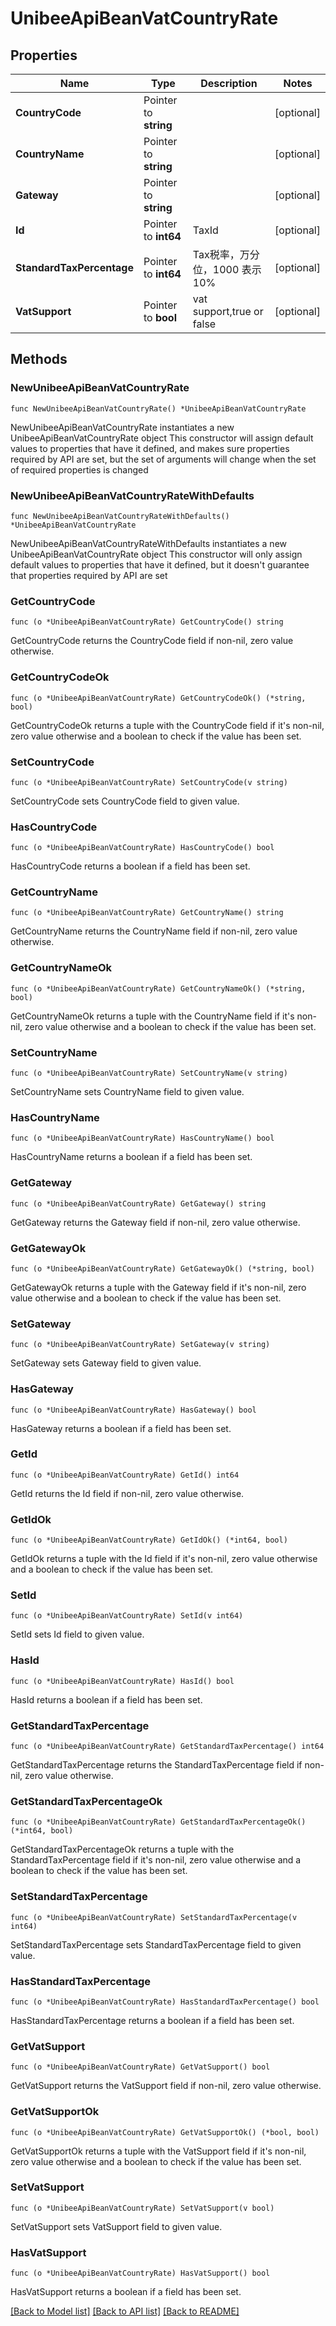 # UnibeeApiBeanVatCountryRate

## Properties

Name | Type | Description | Notes
------------ | ------------- | ------------- | -------------
**CountryCode** | Pointer to **string** |  | [optional] 
**CountryName** | Pointer to **string** |  | [optional] 
**Gateway** | Pointer to **string** |  | [optional] 
**Id** | Pointer to **int64** | TaxId | [optional] 
**StandardTaxPercentage** | Pointer to **int64** | Tax税率，万分位，1000 表示 10% | [optional] 
**VatSupport** | Pointer to **bool** | vat support,true or false | [optional] 

## Methods

### NewUnibeeApiBeanVatCountryRate

`func NewUnibeeApiBeanVatCountryRate() *UnibeeApiBeanVatCountryRate`

NewUnibeeApiBeanVatCountryRate instantiates a new UnibeeApiBeanVatCountryRate object
This constructor will assign default values to properties that have it defined,
and makes sure properties required by API are set, but the set of arguments
will change when the set of required properties is changed

### NewUnibeeApiBeanVatCountryRateWithDefaults

`func NewUnibeeApiBeanVatCountryRateWithDefaults() *UnibeeApiBeanVatCountryRate`

NewUnibeeApiBeanVatCountryRateWithDefaults instantiates a new UnibeeApiBeanVatCountryRate object
This constructor will only assign default values to properties that have it defined,
but it doesn't guarantee that properties required by API are set

### GetCountryCode

`func (o *UnibeeApiBeanVatCountryRate) GetCountryCode() string`

GetCountryCode returns the CountryCode field if non-nil, zero value otherwise.

### GetCountryCodeOk

`func (o *UnibeeApiBeanVatCountryRate) GetCountryCodeOk() (*string, bool)`

GetCountryCodeOk returns a tuple with the CountryCode field if it's non-nil, zero value otherwise
and a boolean to check if the value has been set.

### SetCountryCode

`func (o *UnibeeApiBeanVatCountryRate) SetCountryCode(v string)`

SetCountryCode sets CountryCode field to given value.

### HasCountryCode

`func (o *UnibeeApiBeanVatCountryRate) HasCountryCode() bool`

HasCountryCode returns a boolean if a field has been set.

### GetCountryName

`func (o *UnibeeApiBeanVatCountryRate) GetCountryName() string`

GetCountryName returns the CountryName field if non-nil, zero value otherwise.

### GetCountryNameOk

`func (o *UnibeeApiBeanVatCountryRate) GetCountryNameOk() (*string, bool)`

GetCountryNameOk returns a tuple with the CountryName field if it's non-nil, zero value otherwise
and a boolean to check if the value has been set.

### SetCountryName

`func (o *UnibeeApiBeanVatCountryRate) SetCountryName(v string)`

SetCountryName sets CountryName field to given value.

### HasCountryName

`func (o *UnibeeApiBeanVatCountryRate) HasCountryName() bool`

HasCountryName returns a boolean if a field has been set.

### GetGateway

`func (o *UnibeeApiBeanVatCountryRate) GetGateway() string`

GetGateway returns the Gateway field if non-nil, zero value otherwise.

### GetGatewayOk

`func (o *UnibeeApiBeanVatCountryRate) GetGatewayOk() (*string, bool)`

GetGatewayOk returns a tuple with the Gateway field if it's non-nil, zero value otherwise
and a boolean to check if the value has been set.

### SetGateway

`func (o *UnibeeApiBeanVatCountryRate) SetGateway(v string)`

SetGateway sets Gateway field to given value.

### HasGateway

`func (o *UnibeeApiBeanVatCountryRate) HasGateway() bool`

HasGateway returns a boolean if a field has been set.

### GetId

`func (o *UnibeeApiBeanVatCountryRate) GetId() int64`

GetId returns the Id field if non-nil, zero value otherwise.

### GetIdOk

`func (o *UnibeeApiBeanVatCountryRate) GetIdOk() (*int64, bool)`

GetIdOk returns a tuple with the Id field if it's non-nil, zero value otherwise
and a boolean to check if the value has been set.

### SetId

`func (o *UnibeeApiBeanVatCountryRate) SetId(v int64)`

SetId sets Id field to given value.

### HasId

`func (o *UnibeeApiBeanVatCountryRate) HasId() bool`

HasId returns a boolean if a field has been set.

### GetStandardTaxPercentage

`func (o *UnibeeApiBeanVatCountryRate) GetStandardTaxPercentage() int64`

GetStandardTaxPercentage returns the StandardTaxPercentage field if non-nil, zero value otherwise.

### GetStandardTaxPercentageOk

`func (o *UnibeeApiBeanVatCountryRate) GetStandardTaxPercentageOk() (*int64, bool)`

GetStandardTaxPercentageOk returns a tuple with the StandardTaxPercentage field if it's non-nil, zero value otherwise
and a boolean to check if the value has been set.

### SetStandardTaxPercentage

`func (o *UnibeeApiBeanVatCountryRate) SetStandardTaxPercentage(v int64)`

SetStandardTaxPercentage sets StandardTaxPercentage field to given value.

### HasStandardTaxPercentage

`func (o *UnibeeApiBeanVatCountryRate) HasStandardTaxPercentage() bool`

HasStandardTaxPercentage returns a boolean if a field has been set.

### GetVatSupport

`func (o *UnibeeApiBeanVatCountryRate) GetVatSupport() bool`

GetVatSupport returns the VatSupport field if non-nil, zero value otherwise.

### GetVatSupportOk

`func (o *UnibeeApiBeanVatCountryRate) GetVatSupportOk() (*bool, bool)`

GetVatSupportOk returns a tuple with the VatSupport field if it's non-nil, zero value otherwise
and a boolean to check if the value has been set.

### SetVatSupport

`func (o *UnibeeApiBeanVatCountryRate) SetVatSupport(v bool)`

SetVatSupport sets VatSupport field to given value.

### HasVatSupport

`func (o *UnibeeApiBeanVatCountryRate) HasVatSupport() bool`

HasVatSupport returns a boolean if a field has been set.


[[Back to Model list]](../README.md#documentation-for-models) [[Back to API list]](../README.md#documentation-for-api-endpoints) [[Back to README]](../README.md)



